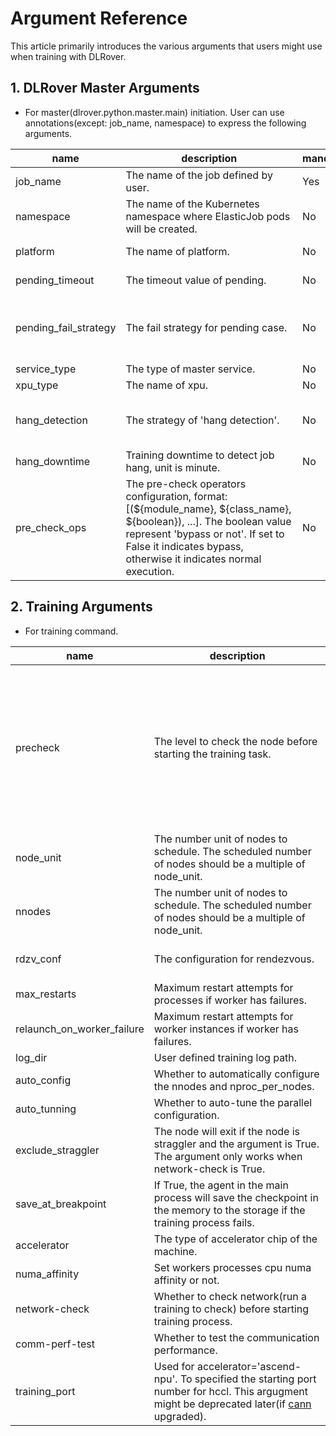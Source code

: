 # Argument Reference

This article primarily introduces the various arguments that users might use
when training with DLRover.

## 1. DLRover Master Arguments
* For master(dlrover.python.master.main) initiation. User can use annotations(except: job_name, namespace) to express the following arguments.

| name                  | description                                                                                                                                                                                                                   | mandatory | format                | default                                                                             | options                                                                           |
|-----------------------|-------------------------------------------------------------------------------------------------------------------------------------------------------------------------------------------------------------------------------|-----------|-----------------------|-------------------------------------------------------------------------------------|-----------------------------------------------------------------------------------|
| job_name              | <div style="width: 200pt"> The name of the job defined by user.                                                                                                                                                               | Yes       | string                | n/a                                                                                 | <div style="width: 100pt"> n/a                                                    |
| namespace             | The name of the Kubernetes namespace where ElasticJob pods will be created.                                                                                                                                                   | No        | string                | default                                                                             | n/a                                                                               |
| platform              | The name of platform.                                                                                                                                                                                                         | No        | string                | pyk8s                                                                               | pyk8s, k8s, ray or local                                                          |
| pending_timeout       | The timeout value of pending.                                                                                                                                                                                                 | No        | integer(unit: second) | 900                                                                                 | \>=0                                                                              |
| pending_fail_strategy | The fail strategy for pending case.                                                                                                                                                                                           | No        | integer               | 1                                                                                   | -1: disabled <br/>0: skip <br/>1: verify necessary parts <br/>2: verify all parts |
| service_type          | The type of master service.                                                                                                                                                                                                   | No        | string                | grpc                                                                                | grpc,http                                                                         |
| xpu_type              | The name of xpu.                                                                                                                                                                                                              | No        | string                | nvidia                                                                              | nvidia,ascend                                                                     |
| hang_detection        | The strategy of 'hang detection'.                                                                                                                                                                                             | No        | integer               | 1                                                                                   | 0: log only <br/>1: notify <br/>2: with fault tolerance <br/>                     |
| hang_downtime         | Training downtime to detect job hang, unit is minute.                                                                                                                                                                         | No        | integer               | 30                                                                                  | \>=0                                                                              |
| pre_check_ops         | The pre-check operators configuration, format: [(${module_name}, ${class_name}, ${boolean}), ...]. The boolean value represent 'bypass or not'. If set to False it indicates bypass, otherwise it indicates normal execution. | No        | string(tuple list)    | [("dlrover.python.master.diagnosis.precheck_operator", "NoPreCheckOperator", True)] | user defined                                                                      |


## 2. Training Arguments
* For training command.

| name               | description                                                                                                                                                                                                                    | mandatory | format  | default        | options                                                                                                                                                                                                         |
|--------------------|--------------------------------------------------------------------------------------------------------------------------------------------------------------------------------------------------------------------------------|----|---------|----------------|-----------------------------------------------------------------------------------------------------------------------------------------------------------------------------------------------------------------|
| precheck           | <div style="width: 200pt"> The level to check the node before starting the training task.                                                                                                                                      | No | integer | 0              | <div style="width: 100pt"> 0: no check <br/>1: splits nodes into groups to runs a matmul and allgather task and each group has 2nodes <br/>2: will run an allgather task with all nodes to test the performance |
| node_unit          | The number unit of nodes to schedule. The scheduled number of nodes should be a multiple of node_unit.                                                                                                                         | No | integer | 1              | \>=1                                                                                                                                                                                                            |
| nnodes          | The number unit of nodes to schedule. The scheduled number of nodes should be a multiple of node_unit.                                                                                                                         | No | integer | 1              | \>=1                                                                                                                                                                                                            |
| rdzv_conf          | The configuration for rendezvous.                                                                                                                                                                                              | No | dict    | n/a            | supported key: join_timeout(value > 0)                                                                                                                                                                          |
| max_restarts          | Maximum restart attempts for processes if worker has failures.                                                                                                                                                                 | No | integer | 3              | \>=1                                                                                                                                                                                                            |
| relaunch_on_worker_failure | Maximum restart attempts for worker instances if worker has failures.                                                                                                                                                          | No | integer | 3              | \>=1                                                                                                                                                                                                            |
| log_dir          | User defined training log path. | No | string  | n/a            | n/a                                                                                                                                                                                                             |
| auto_config        | Whether to automatically configure the nnodes and nproc_per_nodes.                                                                                                                                                             | No | boolean | False          | n/a                                                                                                                                                                                                             |
| auto_tunning       | Whether to auto-tune the parallel configuration.                                                                                                                                                                               | No | boolean | False          | n/a                                                                                                                                                                                                             |
| exclude_straggler  | The node will exit if the node is straggler and the argument is True. The argument only works when network-check is True.                                                                                                      | No | boolean | False          | n/a                                                                                                                                                                                                             |                                                                                         |
| save_at_breakpoint | If True, the agent in the main process will save the checkpoint in the memory to the storage if the training process fails.                                                                                                    | No | boolean | False          | n/a                                                                                                                                                                                                             |                                                                                         |
| accelerator        | The type of accelerator chip of the machine.                                                                                                                                                                                   | No | string  | nvidia.com/gpu | nvidia.com/gpu<br/>ascend-npu                                                                                                                                                                                   |                                                                                         |
| numa_affinity      | Set workers processes cpu numa affinity or not.                                                                                                                                                                                | No | boolean | False          | n/a                                                                                                                                                                                                             |                                                                                         |
| network-check      | Whether to check network(run a training to check) before starting training process.                                                                                                                                            | No | boolean | False          | n/a                                                                                                                                                                                                             |                                                                                         |
| comm-perf-test     | Whether to test the communication performance.                                                                                                                                                                                 | No | boolean | False          | n/a                                                                                                                                                                                                             |                                                                                         |
| training_port      | Used for accelerator='ascend-npu'. To specified the starting port number for hccl. This argugment might be deprecated later(if [cann](https://support.huawei.com/enterprise/zh/ascend-computing/cann-pid-251168373) upgraded). | No | integer | 60000          | number in port range                                                                                                                                                                                            |
